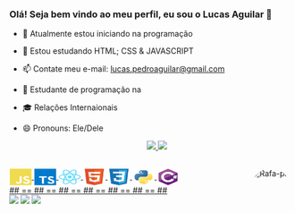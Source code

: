 ### Olá! Seja bem vindo ao meu perfil, eu sou o Lucas Aguilar 👋

- 🔭 Atualmente estou iniciando na programação
- 🌱 Estou estudando HTML; CSS & JAVASCRIPT
- 📫 Contate meu e-mail: lucas.pedroaguilar@gmail.com
- 📘 Estudante de programação na <TreinaWeb>
- 🎓 Relações Internaionais <UNIP>
- 😄 Pronouns: Ele/Dele 
  
  <div align="center">
  <a href="https://github.com/LucasAguilar10">
  <img height="180em" src="https://github-readme-stats.vercel.app/api?username=lucasaguilar10&show_icons=true&theme=dark&include_all_commits=true&count_private=true"/>
  <img height="180em" src="https://github-readme-stats.vercel.app/api/top-langs/?username=lucasaguilar10&layout=compact&langs_count=7&theme=dark"/>
</div>
  <div style="display: inline_block"><br>
  <img align="center" alt="Rafa-Js" height="30" width="40" src="https://raw.githubusercontent.com/devicons/devicon/master/icons/javascript/javascript-plain.svg">
  <img align="center" alt="Rafa-Ts" height="30" width="40" src="https://raw.githubusercontent.com/devicons/devicon/master/icons/typescript/typescript-plain.svg">
  <img align="center" alt="Rafa-React" height="30" width="40" src="https://raw.githubusercontent.com/devicons/devicon/master/icons/react/react-original.svg">
  <img align="center" alt="Rafa-HTML" height="30" width="40" src="https://raw.githubusercontent.com/devicons/devicon/master/icons/html5/html5-original.svg">
  <img align="center" alt="Rafa-CSS" height="30" width="40" src="https://raw.githubusercontent.com/devicons/devicon/master/icons/css3/css3-original.svg">
  <img align="center" alt="Rafa-Python" height="30" width="40" src="https://raw.githubusercontent.com/devicons/devicon/master/icons/python/python-original.svg">
  <img align="center" alt="Rafa-Csharp" height="30" width="40" src="https://raw.githubusercontent.com/devicons/devicon/master/icons/csharp/csharp-original.svg">
  <img align="right" alt="Rafa-pic" height="150" style="border-radius:50px;" src="https://media4.giphy.com/media/3o7TKx997XonqmAGU8/200w.webp?cid=ecf05e47gt7lhjouw42slx9xs8u26v8m7kujpuq4c87295fq&rid=200w.webp&ct=g">
</div>  
    ## == ## == ## == ## == ## == ## == ## 
    <div>
  <a href="https://instagram.com/luucasaguilar" target="_blank"><img src="https://img.shields.io/badge/-Instagram-%23E4405F?style=for-the-badge&logo=instagram&logoColor=white" target="_blank"></a> 
  <a href = "mailto:lucas.pedroaguilar@gmail.com"><img src="https://img.shields.io/badge/-Gmail-%23333?style=for-the-badge&logo=gmail&logoColor=white" target="_blank"></a>
  <a href="www.linkedin.com/in/lucas-pedro-de-aguilar-549b60159" target="_blank"><img src="https://img.shields.io/badge/-LinkedIn-%230077B5?style=for-the-badge&logo=linkedin&logoColor=white" target="_blank"></a>  
    </div>
